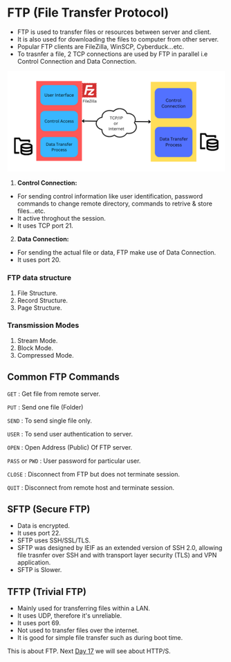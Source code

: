 # FTP (File Transfer Protocol)
- FTP is used to transfer files or resources between server and client.
- It is also used for downloading the files to computer from other server.
- Popular FTP clients are FileZilla, WinSCP, Cyberduck...etc.
- To trasnfer a file, 2 TCP connections are used by FTP in parallel i.e Control Connection and Data Connection.
<img src="Images/FTP.png?raw=true" alt="FTP">



1. **Control Connection:** 
- For sending control information like user identification, password commands to change remote directory, commands to retrive & store files...etc.
- It active throghout the session.
- It uses TCP port 21.

2. **Data Connection:**
- For sending the actual file or data, FTP make use of Data Connection.
- It uses port 20.

### FTP data structure
1. File Structure.
2. Record Structure.
3. Page Structure.

### Transmission Modes
1. Stream Mode.
2. Block Mode.
3. Compressed Mode.

## Common FTP Commands
`GET` : Get file from remote server.

`PUT` : Send one file (Folder)

`SEND` : To send single file only.

`USER` : To send user authentication to server.

`OPEN` : Open Address (Public) Of FTP server.

`PASS` or `PWD` : User password for particular user.

`CLOSE` : Disconnect from FTP but does not terminate session.

`QUIT` : Disconnect from remote host and terminate session.

## SFTP (Secure FTP)
- Data is encrypted.
- It uses port 22.
- SFTP uses SSH/SSL/TLS.
- SFTP was designed by IEIF as an extended version of SSH 2.0, allowing file trasnfer over SSH and with transport layer security (TLS) and VPN application.
- SFTP is Slower.

## TFTP (Trivial FTP)
- Mainly used for transferring files within a LAN.
- It uses UDP, therefore it's unreliable.
- It uses port 69.
- Not used to transfer files over the internet.
- It is good for simple file transfer such as during boot time.

This is about FTP. Next  [Day 17](day17.md) we will see about HTTP/S.